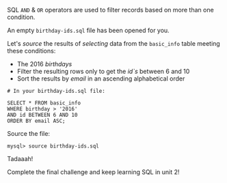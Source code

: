 SQL `AND` & `OR` operators are used to filter records based on more than one condition.

An empty `birthday-ids.sql` file has been opened for you.

Let's _source_ the results of _selecting_ data from the `basic_info` table meeting these conditions:

- The 2016 _birthdays_
- Filter the resulting rows only to get the _id`s_ between 6 and 10
- Sort the results by _email_ in an ascending alphabetical order

```
# In your birthday-ids.sql file:

SELECT * FROM basic_info 
WHERE birthday > '2016'
AND id BETWEEN 6 AND 10 
ORDER BY email ASC;
```

Source the file:

```
mysql> source birthday-ids.sql
```

Tadaaah!

Complete the final challenge and keep learning SQL in unit 2!